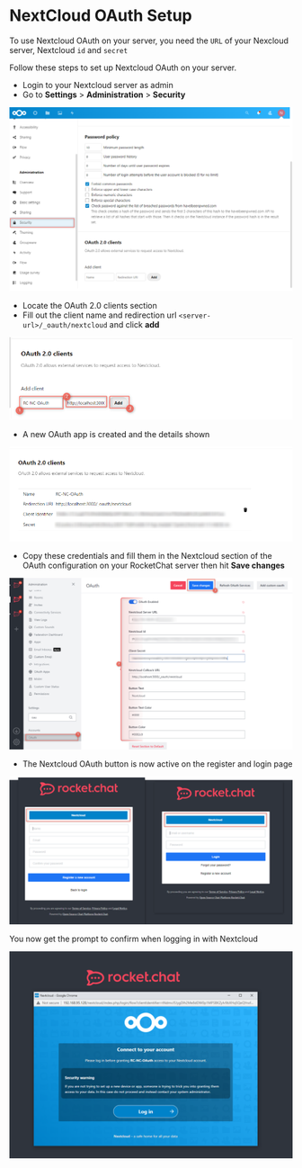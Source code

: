 # NextCloud OAuth Setup

To use Nextcloud OAuth on your server, you need the `URL` of your Nexcloud server, Nextcloud `id` and `secret`

Follow these steps to set up Nextcloud OAuth on your server.&#x20;

* Login to your Nextcloud server as admin
* &#x20;Go to **Settings** > **Administration** > **Security**

![](<../../../../.gitbook/assets/image (643) (1) (1) (1).png>)

* Locate the OAuth 2.0 clients section
* Fill out the client name and redirection url `<server-url>/_oauth/nextcloud` and click **add**

![](<../../../../.gitbook/assets/image (638).png>)

* A new OAuth app is created and the details shown

![](<../../../../.gitbook/assets/image (637) (1) (1).png>)

* Copy these credentials and fill them in the Nextcloud section of the OAuth configuration on your RocketChat server then hit **Save changes**

![](<../../../../.gitbook/assets/image (673) (1) (1).png>)

* The Nextcloud OAuth button is now active on the register and login page

![](<../../../../.gitbook/assets/image (657) (1) (1) (1).png>)

You now get the prompt to confirm when logging in with Nextcloud

![](<../../../../.gitbook/assets/image (677) (1) (1) (1).png>)
